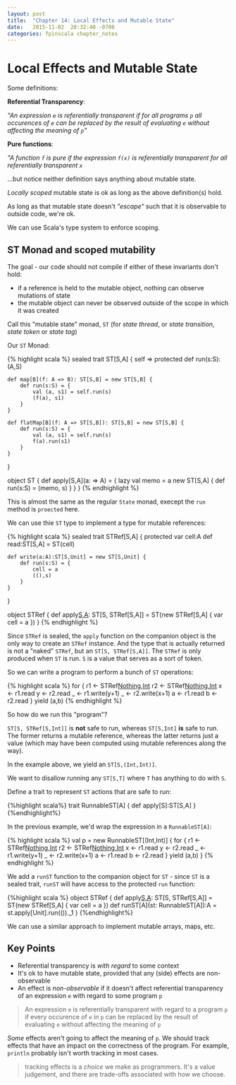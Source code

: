 ```yaml
---
layout: post
title:  "Chapter 14: Local Effects and Mutable State"
date:   2015-11-02  20:32:40 -0700
categories: fpinscala chapter_notes
---
```


# Local Effects and Mutable State

Some definitions:
    
**Referential Transparency**:

*"An expression `e` is referentially transparent if for all programs `p` all occurences of
`e` can be replaced by the result of evaluating `e` without affecting the meaning of `p`"*

**Pure functions**: 

*"A function `f` is pure if the expression `f(x)` is referentially transparent for all referentially
transparent `x`*

...but notice neither definition says anything about mutable state.

*Locally scoped* mutable state is ok as long as the above definition(s) hold.

As long as that mutable state doesn't *"escape"* such that it is observable to outside code, we're ok.

We can use Scala's type system to enforce scoping.

## ST Monad and scoped mutability

The goal - our code should not compile if either of these invariants don't hold:

- if a reference is held to the mutable object, nothing can observe mutations of state
- the mutable object can never be observed outside of the scope in which it was created

Call this "mutable state" monad, `ST` (for *state thread*, or *state transition*, *state token* or *state tag*)

Our `ST` Monad:

{% highlight scala %}
sealed trait ST[S,A] { self =>
    protected def run(s:S):(A,S)

    def map[B](f: A => B): ST[S,B] = new ST[S,B] {
        def run(s:S) = {
            val (a, s1) = self.run(s)
            (f(a), s1)
        }
    }
    
    def flatMap[B](f: A => ST[S,B]): ST[S,B] = new ST[S,B] {
        def run(s:S) = {
            val (a, s1) = self.run(s)
            f(a).run(s1)
        }
    }
}

object ST {
    def apply[S,A](a: => A) = {
        lazy val memo = a
        new ST[S,A] {
            def run(s:S) = (memo, s)
        }
    }
}
{% endhighlight %}

This is almost the same as the regular `State` monad, execept the `run` method is `proected` here.

We can use thie `ST` type to implement a type for mutable references:

{% highlight scala %}
sealed trait STRef[S,A] {
    protected var cell:A
    def read:ST[S,A] = ST(cell)

    def write(a:A):ST[S,Unit] = new ST[S,Unit] {
        def run(s:S) = {
            cell = a
            ((),s)
        }
    }
}

object STRef {
    def apply[S,A](a:A): ST[S, STRef[S,A]] = ST(new STRef[S,A] {
        var cell = a
    })
}
{% endhighlight %}

Since `STRef` is sealed, the `apply` function on the companion object is the only way to create an `STRef` instance. And
the type that is actually returned is not a "naked" `STRef`, but an `ST[S, STRef[S,A]]`. The `STRef` is only produced
when `ST` is run. `S` is a value that serves as a sort of token.

So we can write a program to perform a bunch of `ST` operations:

{% highlight scala %}
for {
    r1 <- STRef[Nothing,Int](1)
    r2 <- STRef[Nothing,Int](1)
    x  <- r1.read
    y  <- r2.read
    _  <- r1.write(y+1)
    _  <- r2.write(x+1)
    a  <- r1.read
    b  <- r2.read
} yield (a,b)
{% endhighlight %}

So how do we run this "program"?

`ST[S, STRef[S,Int]]` is **not** safe to run, whereas `ST[S,Int]` **is** safe to run. The former returns a mutable
reference, whereas the latter returns just a value (which may have been computed using mutable references along the
way). 

In the example above, we yield an `ST[S,(Int,Int)]`.

We want to disallow running any `ST[S,T]` where `T` has anything to do with `S`.

Define a trait to represent `ST` actions that are safe to run:

{%highlight scala%}
trait RunnableST[A] {
    def apply[S]:ST[S,A]
}
{%endhighlight%} 

In the previous example, we'd wrap the expression in a `RunnableST[A]`:

{% highlight scala %}
val p = new RunnableST[(Int,Int)] { 
    for {
        r1 <- STRef[Nothing,Int](1)
        r2 <- STRef[Nothing,Int](1)
        x  <- r1.read
        y  <- r2.read
        _  <- r1.write(y+1)
        _  <- r2.write(x+1)
        a  <- r1.read
        b  <- r2.read
        } yield (a,b)
}
{% endhighlight %}

We add a `runST` function to the companion object for `ST` - since `ST` is a sealed trait, `runST` will have access to
the protected `run` function:

{%highlight scala %}
object STRef {
    def apply[S,A](a:A): ST[S, STRef[S,A]] = ST(new STRef[S,A] {
        var cell = a
        })
    def runST[A](st: RunnableST[A]):A = 
        st.apply[Unit].run(())._1
}
{%endhighlight%}

We can use a similar approach to implement mutable arrays, maps, etc.

## Key Points

- Referential transparency is *with regard* to some context
- It's ok to have mutable state, provided that any (side) effects are non-observable
- An effect is *non-observable* if it doesn't affect referential transparency of an expression `e` with regard to some
program `p`

> An expression `e` is referentially transparent with regard to a program `p` if every occurence of `e` in `p` can be
> replaced by the result of evaluating `e` without affecting the meaning of `p`

*Some* effects aren't going to affect the meaning of `p`. We should track effects that have an impact on the correctness
of the program. For example, `println` probably isn't worth tracking in most cases.

> tracking effects is a *choice* we make as programmers. It's a value judgement, and there are trade-offs associated
> with how we choose. 


